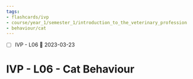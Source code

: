 ```yaml
---
tags:
- flashcards/ivp
- course/year_1/semester_1/introduction_to_the_veterinary_profession
- behaviour/cat
---
```


- [ ] IVP - L06 📅 2023-03-23

# IVP - L06 - Cat Behaviour